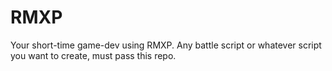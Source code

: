 # RMXP
Your short-time game-dev using RMXP. Any battle script or whatever script you want to create, must pass this repo.
